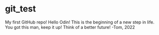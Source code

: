 # git_test
My first GitHub repo!
Hello Odin!
This is the beginning of a new step in life.
You got this man, keep it up!
Think of a better future!
-Tom, 2022